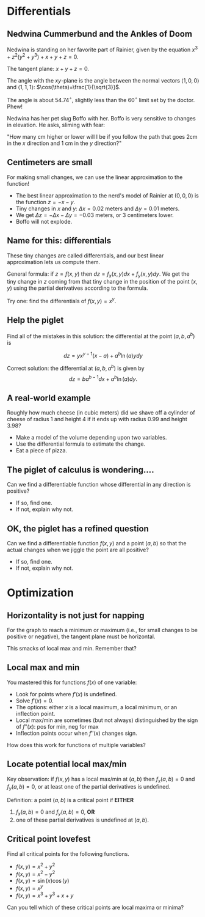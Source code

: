 Differentials
=============

Nedwina Cummerbund and the Ankles of Doom
-----------------------------------------

Nedwina is standing on her favorite part of Rainier, given by the
equation $x^3+z^2(y^2+y^3)+x+y+z=0.$

The tangent plane: $x+y+z=0$.

The angle with the $xy$-plane is the angle between the normal vectors
$\langle 1,0,0\rangle$ and $\langle 1,1,1\rangle$:
$\cos(\theta)=\frac{1}{\sqrt{3}}$.

The angle is about $54.74^\circ$, slightly less than the
$60^\circ$ limit set by the doctor. Phew!

Nedwina has her pet slug Boffo with her. Boffo is very sensitive to
changes in elevation. He asks, sliming with fear:

"How many cm higher or lower will I be if you follow the path that goes
2cm in the $x$ direction and 1 cm in the $y$ direction?"

Centimeters are small
---------------------

For making small changes, we can use the linear approximation to the
function!

-   The best linear approximation to the nerd's model of Rainier at
    $(0,0,0)$ is the function $z=-x-y$.
-   Tiny changes in $x$ and $y$: $\Delta x=0.02$ meters and
    $\Delta y=0.01$ meters.
-   We get $\Delta z=-\Delta x-\Delta y=-0.03$ meters, or $3$
    centimeters lower.
-   Boffo will not explode.

Name for this: differentials
----------------------------

These tiny changes are called differentials, and our best linear
approximation lets us compute them.

General formula: if $z=f(x,y)$ then $dz=f_x(x,y)dx+f_y(x,y)dy$. We
get the tiny change in $z$ coming from that tiny change in the
position of the point $(x,y)$ using the partial derivatives according
to the formula.

Try one: find the differentials of $f(x,y)=x^y$.

Help the piglet
---------------

Find all of the mistakes in this solution: the differential at the point
$(a,b,a^b)$ is

$$dz=yx^{y-1}(x-a)+a^b\ln(a)ydy$$

Correct solution: the differential at $(a,b,a^b)$ is given by
$$dz=ba^{b-1}dx+a^b\ln(a)dy.$$

A real-world example
--------------------

Roughly how much cheese (in cubic meters) did we shave off a cylinder of
cheese of radius $1$ and height $4$ if it ends up with radius
$0.99$ and height $3.98$?

-   Make a model of the volume depending upon two variables.
-   Use the differential formula to estimate the change.
-   Eat a piece of pizza.

The piglet of calculus is wondering....
---------------------------------------

Can we find a differentiable function whose differential in any
direction is positive?

-   If so, find one.
-   If not, explain why not.

OK, the piglet has a refined question
-------------------------------------

Can we find a differentiable function $f(x,y)$ and a point $(a,b)$
so that the actual changes when we jiggle the point are all positive?

-   If so, find one.
-   If not, explain why not.

Optimization
============

Horizontality is not just for napping
-------------------------------------

For the graph to reach a minimum or maximum (i.e., for small changes to
be positive or negative), the tangent plane must be horizontal.

This smacks of local max and min. Remember that?

Local max and min
-----------------

You mastered this for functions $f(x)$ of one variable:

-   Look for points where $f'(x)$ is undefined.
-   Solve $f'(x)=0$.
-   The options: either $x$ is a local maximum, a local minimum, or an
    inflection point.
-   Local max/min are sometimes (but not always) distinguished by the
    sign of $f''(x)$: pos for min, neg for max
-   Inflection points occur when $f''(x)$ changes sign.

How does this work for functions of multiple variables?

Locate potential local max/min
------------------------------

Key observation: if $f(x,y)$ has a local max/min at $(a,b)$ then
$f_x(a,b)=0$ and $f_y(a,b)=0$, or at least one of the partial
derivatives is undefined.

Definition: a point $(a,b)$ is a critical point if **EITHER**

1.  $f_x(a,b)=0$ and $f_y(a,b)=0$, **OR**
2.  one of these partial derivatives is undefined at $(a,b)$.

Critical point lovefest
-----------------------

Find all critical points for the following functions.

-   $f(x,y)=x^2+y^2$
-   $f(x,y)=x^2-y^2$
-   $f(x,y)=\sin(x)\cos(y)$
-   $f(x,y)=x^y$
-   $f(x,y)=x^3+y^3+x+y$

Can you tell which of these critical points are local maxima or minima?



